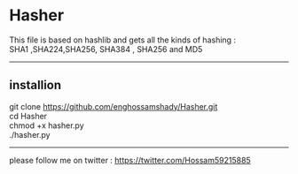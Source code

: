 # Hasher
This file is based on hashlib and gets all the kinds of hashing : <br />
SHA1 ,SHA224,SHA256, SHA384 , SHA256 and MD5

-------------------------------

## installion 

git clone https://github.com/enghossamshady/Hasher.git <br />
cd Hasher <br />
chmod +x hasher.py <br />
./hasher.py <br />

-----------------------------------

please follow me on twitter :   https://twitter.com/Hossam59215885
